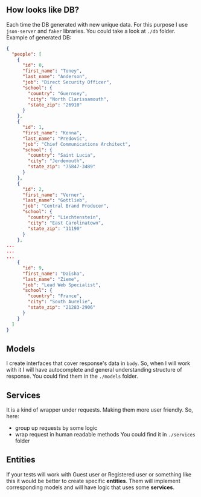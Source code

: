 ## How looks like DB?
Each time the DB generated with new unique data. For this purpose I use `json-server` and
`faker` libraries. You could take a look at `./db` folder. Example of generated DB:
```json
{
  "people": [
    {
      "id": 0,
      "first_name": "Toney",
      "last_name": "Anderson",
      "job": "Direct Security Officer",
      "school": {
        "country": "Guernsey",
        "city": "North Clarissamouth",
        "state_zip": "26910"
      }
    },
    {
      "id": 1,
      "first_name": "Kenna",
      "last_name": "Predovic",
      "job": "Chief Communications Architect",
      "school": {
        "country": "Saint Lucia",
        "city": "Jerdemouth",
        "state_zip": "75847-3489"
      }
    },
    {
      "id": 2,
      "first_name": "Verner",
      "last_name": "Gottlieb",
      "job": "Central Brand Producer",
      "school": {
        "country": "Liechtenstein",
        "city": "East Carolinatown",
        "state_zip": "11190"
      }
    },
...
...
...
    {
      "id": 9,
      "first_name": "Daisha",
      "last_name": "Zieme",
      "job": "Lead Web Specialist",
      "school": {
        "country": "France",
        "city": "South Aurelie",
        "state_zip": "21283-2906"
      }
    }
  ]
}
```
## Models
I create interfaces that cover response's data in `body`. So, when I will work with it I will have autocomplete and general understanding structure of response.
You could find them in the `./models` folder.
## Services
It is a kind of wrapper under requests. Making them more user friendly. So, here:
- group up requests by some logic
- wrap request in human readable methods
You could find it in `./services` folder
## Entities
If your tests will work with Guest user or Registered user or something like this it would be better to create specific **entities**.
Them will implement corresponding models and will have logic that uses some **services**.
